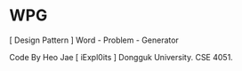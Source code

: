 # WPG
[ Design Pattern ] Word - Problem - Generator

Code By Heo Jae [ iExpl0its ]
Dongguk University. CSE 4051.
